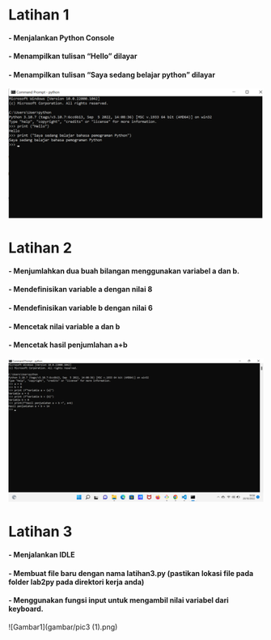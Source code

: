 # Latihan 1

#### - Menjalankan Python Console
#### - Menampilkan tulisan “Hello” dilayar
#### - Menampilkan tulisan “Saya sedang belajar python” dilayar
![Gambar1](gambar/pic1.png)


# Latihan 2

#### - Menjumlahkan dua buah bilangan menggunakan variabel a dan b.
#### - Mendefinisikan variable a dengan nilai 8
#### - Mendefinisikan variable b dengan nilai 6
#### - Mencetak nilai variable a dan b
#### - Mencetak hasil penjumlahan a+b
![Gambar1](gambar/pic2.png)


# Latihan 3

#### - Menjalankan IDLE
#### - Membuat file baru dengan nama latihan3.py (pastikan lokasi file pada folder lab2py pada direktori kerja anda)
#### - Menggunakan fungsi input untuk mengambil nilai variabel dari keyboard.
![Gambar1](gambar/pic3 (1).png)

